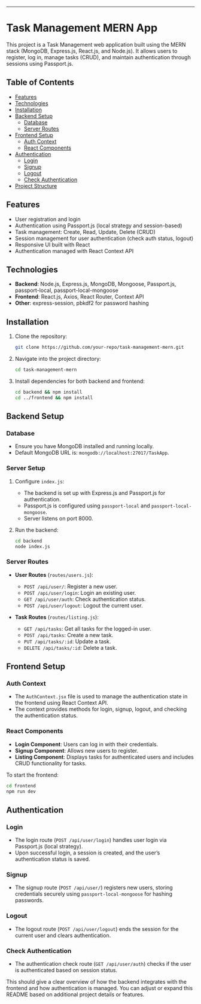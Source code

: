 ---

# Task Management MERN App

This project is a Task Management web application built using the MERN stack (MongoDB, Express.js, React.js, and Node.js). It allows users to register, log in, manage tasks (CRUD), and maintain authentication through sessions using Passport.js.

## Table of Contents
- [Features](#features)
- [Technologies](#technologies)
- [Installation](#installation)
- [Backend Setup](#backend-setup)
  - [Database](#database)
  - [Server Routes](#server-routes)
- [Frontend Setup](#frontend-setup)
  - [Auth Context](#auth-context)
  - [React Components](#react-components)
- [Authentication](#authentication)
  - [Login](#login)
  - [Signup](#signup)
  - [Logout](#logout)
  - [Check Authentication](#check-authentication)
- [Project Structure](#project-structure)

## Features
- User registration and login
- Authentication using Passport.js (local strategy and session-based)
- Task management: Create, Read, Update, Delete (CRUD)
- Session management for user authentication (check auth status, logout)
- Responsive UI built with React
- Authentication managed with React Context API

## Technologies
- **Backend**: Node.js, Express.js, MongoDB, Mongoose, Passport.js, passport-local, passport-local-mongoose
- **Frontend**: React.js, Axios, React Router, Context API
- **Other**: express-session, pbkdf2 for password hashing

## Installation

1. Clone the repository:
   ```bash
   git clone https://github.com/your-repo/task-management-mern.git
   ```

2. Navigate into the project directory:
   ```bash
   cd task-management-mern
   ```

3. Install dependencies for both backend and frontend:
   ```bash
   cd backend && npm install
   cd ../frontend && npm install
   ```

## Backend Setup

### Database
- Ensure you have MongoDB installed and running locally.
- Default MongoDB URL is: `mongodb://localhost:27017/TaskApp`.

### Server Setup
1. Configure `index.js`:
   - The backend is set up with Express.js and Passport.js for authentication.
   - Passport.js is configured using `passport-local` and `passport-local-mongoose`.
   - Server listens on port 8000.

2. Run the backend:
   ```bash
   cd backend
   node index.js
   ```

### Server Routes
- **User Routes** (`routes/users.js`):
  - `POST /api/user/`: Register a new user.
  - `POST /api/user/login`: Login an existing user.
  - `GET /api/user/auth`: Check authentication status.
  - `POST /api/user/logout`: Logout the current user.
  
- **Task Routes** (`routes/listing.js`):
  - `GET /api/tasks`: Get all tasks for the logged-in user.
  - `POST /api/tasks`: Create a new task.
  - `PUT /api/tasks/:id`: Update a task.
  - `DELETE /api/tasks/:id`: Delete a task.

## Frontend Setup

### Auth Context
- The `AuthContext.jsx` file is used to manage the authentication state in the frontend using React Context API.
- The context provides methods for login, signup, logout, and checking the authentication status.

### React Components
- **Login Component**: Users can log in with their credentials.
- **Signup Component**: Allows new users to register.
- **Listing Component**: Displays tasks for authenticated users and includes CRUD functionality for tasks.
  
To start the frontend:
```bash
cd frontend
npm run dev
```

## Authentication

### Login
- The login route (`POST /api/user/login`) handles user login via Passport.js (local strategy).
- Upon successful login, a session is created, and the user’s authentication status is saved.

### Signup
- The signup route (`POST /api/user/`) registers new users, storing credentials securely using `passport-local-mongoose` for hashing passwords.

### Logout
- The logout route (`POST /api/user/logout`) ends the session for the current user and clears authentication.

### Check Authentication
- The authentication check route (`GET /api/user/auth`) checks if the user is authenticated based on session status.


This should give a clear overview of how the backend integrates with the frontend and how authentication is managed. You can adjust or expand this README based on additional project details or features.
